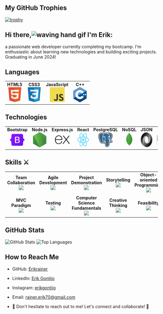 ## My GitHub Trophies

[![trophy](https://github-profile-trophy.vercel.app/?username=Erikrainer&theme=onedark)](https://github.com/Erikrainer)

## Hi there,![waving hand gif](https://user-images.githubusercontent.com/72663882/171687151-bb31c996-c9d2-49c8-b593-734946893b23.gif) I'm Erik: 
a passionate web developer currently completing my bootcamp. I'm enthusiastic about learning new technologies and building exciting projects. Graduating in June 2024!

## Languages

<table>
  <tr>
    <td align="center">
      <strong>HTML5</strong><br>
      <img src="https://github.com/devicons/devicon/blob/master/icons/html5/html5-original.svg" width="50" height="50" />
    </td>
    <td align="center">
      <strong>CSS3</strong><br>
      <img src="https://github.com/devicons/devicon/blob/master/icons/css3/css3-original.svg" width="50" height="50" />
    </td>
    <td align="center">
      <strong>JavaScript</strong><br>
      <img src="https://github.com/devicons/devicon/blob/master/icons/javascript/javascript-original.svg" width="50" height="50" />
    </td>
    <td align="center">
      <strong>C++</strong><br>
      <img src="https://github.com/devicons/devicon/blob/master/icons/cplusplus/cplusplus-original.svg" width="50" height="50" />
    </td>
  </tr>
</table>

## Technologies

<table>
  <tr>
    <td align="center">
      <strong>Bootstrap</strong><br>
      <img src="https://github.com/devicons/devicon/blob/master/icons/bootstrap/bootstrap-original.svg" width="50" height="50" />
    </td>
    <td align="center">
      <strong>Node.js</strong><br>
      <img src="https://github.com/devicons/devicon/blob/master/icons/nodejs/nodejs-original.svg" width="50" height="50" />
    </td>
    <td align="center">
      <strong>Express.js</strong><br>
      <img src="https://github.com/devicons/devicon/blob/master/icons/express/express-original.svg" width="50" height="50" />
    </td>
    <td align="center">
      <strong>React</strong><br>
      <img src="https://github.com/devicons/devicon/blob/master/icons/react/react-original.svg" width="50" height="50" />
    </td>
    <td align="center">
      <strong>PostgreSQL</strong><br>
      <img src="https://github.com/devicons/devicon/blob/master/icons/postgresql/postgresql-original.svg" width="50" height="50" />
    </td>
    <td align="center">
      <strong>NoSQL</strong><br>
      <img src="https://github.com/devicons/devicon/blob/master/icons/mongodb/mongodb-original.svg" width="50" height="50" />
    </td>
    <td align="center">
      <strong>JSON</strong><br>
      <img src="https://github.com/devicons/devicon/blob/master/icons/json/json-original.svg" width="50" height="50" />
    </td>
    <td align="center">
      <strong>AJAX</strong><br>
      <img src="https://img.shields.io/badge/-AJAX-0769AD?style=flat&logo=ajax&logoColor=white" width="100" height="30" />
    </td>
    <td align="center">
      <strong>MERN</strong><br>
      <img src="https://img.shields.io/badge/-MERN-61DAFB?style=flat&logo=mongodb&logoColor=white" width="100" height="30" />
    </td>
  </tr>
</table>

## Skills ⚔️

<table>
  <tr>
    <td align="center">
      <strong>Team Collaboration</strong><br>
      <img src="https://img.shields.io/badge/-Team%20collaboration-007ACC?logo=teams&logoColor=white&style=flat" />
    </td>
    <td align="center">
      <strong>Agile Development</strong><br>
      <img src="https://img.shields.io/badge/-Agile%20development-2496ED?logo=jira&logoColor=white&style=flat" />
    </td>
    <td align="center">
      <strong>Project Demonstration</strong><br>
      <img src="https://img.shields.io/badge/-Project%20demonstration-FF6F00?logo=prezi&logoColor=white&style=flat" />
    </td>
    <td align="center">
      <strong>Storytelling</strong><br>
      <img src="https://img.shields.io/badge/-Storytelling-4CAF50?logo=narrative&logoColor=white&style=flat" />
    </td>
    <td align="center">
      <strong>Object-oriented Programming</strong><br>
      <img src="https://img.shields.io/badge/-OOP-00979D?logo=cplusplus&logoColor=white&style=flat" />
    </td>
  </tr>
  <tr>
    <td align="center">
      <strong>MVC Paradigm</strong><br>
      <img src="https://img.shields.io/badge/-MVC%20paradigm-7952B3?logo=spring&logoColor=white&style=flat" />
    </td>
    <td align="center">
      <strong>Testing</strong><br>
      <img src="https://img.shields.io/badge/-Testing-16A085?logo=pytest&logoColor=white&style=flat" />
    </td>
    <td align="center">
      <strong>Computer Science Fundamentals</strong><br>
      <img src="https://img.shields.io/badge/-CS%20fundamentals-007396?logo=java&logoColor=white&style=flat" />
    </td>
    <td align="center">
      <strong>Creative Thinking</strong><br>
      <img src="https://img.shields.io/badge/-Creative%20thinking-FF6347?logo=lightbulb&logoColor=white&style=flat" />
    </td>
    <td align="center">
      <strong>Feasibility</strong><br>
      <img src="https://img.shields.io/badge/-Feasibility-007ACC?logo=knowledgebase&logoColor=white&style=flat" />
    </td>
  </tr>
</table>

## GitHub Stats

![GitHub Stats](https://github-readme-stats.vercel.app/api?username=Erikrainer&show_icons=true&theme=radical)
![Top Languages](https://github-readme-stats.vercel.app/api/top-langs/?username=Erikrainer&layout=compact&theme=radical)

## How to Reach Me

- GitHub: [Erikrainer](https://github.com/Erikrainer)
- LinkedIn: [Erik Gontijo](https://www.linkedin.com/in/erik-gontijo-05950a2bb/)
- Instagram: [erikgontijo](https://www.instagram.com/erikgontijo/)
- Email: rainer.erik70@gmail.com

- 🚀 Don't hesitate to reach out to me! Let's connect and collaborate! 🌟
